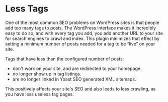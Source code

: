 # Less Tags
One of the most common SEO problems on WordPress sites is that people add too many tags to posts. The WordPress interface makes it incredibly easy to do so, and with every tag you add, you add another URL to your site for search engines to crawl and index. This plugin minimizes that effect by setting a minimum number of posts needed for a tag to be “live” on your site.

Tags that have less than the configured number of posts:
 * don't work on your site, and are redirected to your homepage.
 * no longer show up in tag listings.
 * are no longer linked in Yoast SEO generated XML sitemaps.

This positively affects your site's SEO and also leads to less crawling, as you have less useless tag pages.
